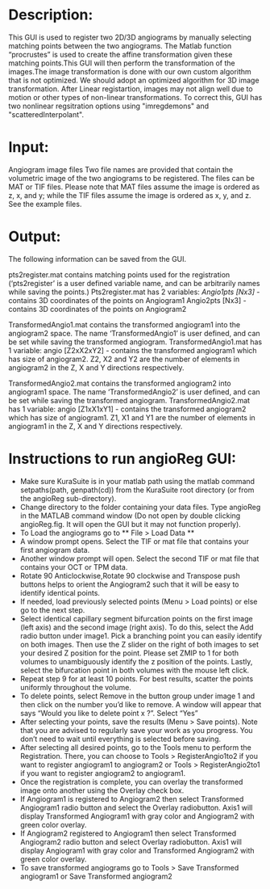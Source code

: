 

# Description:
This GUI is used to register two 2D/3D angiograms by manually selecting matching points between the two angiograms. The Matlab function “procrustes” is used to create the affine transformation given these matching points.This GUI will then perform the transformation of the images.The image transformation is done with our own custom algorithm that is not optimized. We should adopt an optimized algorithm for 3D image transformation. After Linear registartion, images may not align well due to motion or other types of non-linear transformations. To correct this, GUI has two nonlinear regsitration options using "imregdemons" and "scatteredInterpolant". 

# Input: 
Angiogram image files
Two file names are provided that contain the volumetric image of the two angiograms to be registered. The files can be MAT or TIF files. Please note that MAT files assume the image is ordered as z, x, and y; while the TIF files assume the image is ordered as x, y, and z. See the example files.

# Output: 
The following information can be saved from the GUI.

pts2register.mat contains matching points used for the registration (‘pts2register’ is a user defined variable name, and can be arbitrarily names while saving the points.)
Pts2register.mat has 2 variables:
*Angio1pts [Nx3]* - contains 3D coordinates of the points on Angiogram1
Angio2pts [Nx3] - contains 3D coordinates of the points on Angiogram2

TransformedAngio1.mat contains the transformed angiogram1 into the angiogram2 space. The name ‘TransformedAngio1’ is user defined, and can be set while saving the transformed angiogram.
TransformedAngio1.mat has 1 variable:
angio [Z2xX2xY2] - contains the transformed angiogram1 which has size of angiogram2. Z2, X2 and Y2 are the number of elements in angiogram2 in the Z, X and Y directions respectively.

TransformedAngio2.mat contains the transformed angiogram2 into angiogram1 space. The name ‘TransformedAngio2’ is user defined, and can be set while saving the transformed angiogram.
TransformedAngio2.mat has 1 variable:
angio [Z1xX1xY1] - contains the transformed angiogram2 which has size of angiogram1. Z1, X1 and Y1 are the number of elements in angiogram1 in the Z, X and Y directions respectively.

# Instructions to run angioReg GUI:
* Make sure KuraSuite is in your matlab path using the matlab command setpaths(path, genpath(cd)) from the KuraSuite root directory (or from the angioReg sub-directory).
* Change directory to the folder containing your data files.
Type angioReg in the MATLAB command window (Do not open by double clicking angioReg.fig. It will open the GUI but it may not function properly).
* To Load the angiograms go to ** File > Load Data **
* A window prompt opens. Select the TIF or mat file that contains your first angiogram data.
* Another window prompt will open. Select the second TIF or mat file that contains your OCT or TPM data.
* Rotate 90 Anticlockwise,Rotate 90 clockwise and Transpose push buttons helps to orient the Angiogram2 such that it will be easy to identify identical points.
* If needed, load previously selected points (Menu > Load points) or else go to the next step.
* Select identical capillary segment bifurcation points on the first image (left axis) and the second image (right axis). To do this, select the Add radio button under image1. Pick a branching point you can easily identify on both images. Then use the Z slider on the right of both images to set your desired Z position for the point. Please set ZMIP to 1 for both volumes to unambiguously identify the z position of the points. Lastly, select the bifurcation point in both volumes with the mouse left click.
* Repeat step 9 for at least 10 points. For best results, scatter the points uniformly throughout the volume. 
* To delete points, select Remove in the button group under image 1 and then click on the number you’d like to remove. A window will appear that says “Would you like to delete point  x ?”. Select “Yes”
* After selecting your points, save the results (Menu > Save points). Note that you are advised to regularly save your work as you progress. You don’t need to wait until everything is selected before saving.
* After selecting all desired points, go to the Tools menu to perform the Registration. There, you can choose to Tools > RegisterAngio1to2 if you want to register angiogram1 to angiogram2 or Tools > RegisterAngio2to1 if you want to register angiogram2 to angiogram1.
* Once the registration is complete, you can overlay the transformed image onto another using the Overlay check box. 
* If Angiogram1 is registered to Angiogram2 then select Transformed Angiogram1 radio button and select the Overlay radiobutton. Axis1 will display Transformed Angiogram1 with gray color and Angiogram2 with green color overlay.
* If Angiogram2 registered to Angiogram1 then select Transformed Angiogram2 radio button and select Overlay radiobutton. Axis1 will display Angiogram1 with gray color and Transformed Angiogram2 with green color overlay.
* To save transformed angiograms go to Tools > Save Transformed angiogram1 or Save Transformed angiogram2
